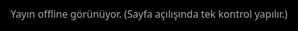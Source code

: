 <!DOCTYPE html>
<html lang="tr">
<head>
  <meta charset="utf-8" />
  <meta name="viewport" content="width=device-width,initial-scale=1" />
  <title>İmren Tarım Depo Canlı Test Yayını</title>

  <!-- Force HTTPS (prevents referrer/key issues and improves embed reliability) -->
  <script>
    if (location.protocol !== 'https:') {
      location.replace('https://' + location.host + location.pathname + location.search + location.hash);
    }
  </script>

  <style>
    html,body {height:100%; margin:0; background:#000;}
    #wrap {position:fixed; inset:0;}
    iframe {width:100%; height:100%; border:0;}
    #offline {
      position:absolute; inset:0;
      display:grid; place-items:center;
      color:#aaa; font:16px/1.4 system-ui, sans-serif;
      text-align:center; padding:24px;
    }
  </style>
</head>
<body>
  <div id="wrap">
    <div id="offline">Yayın offline görünüyor. (Sayfa açılışında tek kontrol yapılır.)</div>
    <iframe id="player"
      allow="autoplay; encrypted-media; picture-in-picture"
      allowfullscreen></iframe>
  </div>

  <script>
    // === CONFIG ===
    const CHANNEL_ID = "UCfO4zU-8bFQXyX4fE6eY-mQ"; // sizin UC… kanal kimliğiniz
    const API_KEY    = "AIzaSyBMT-m7UyRnYLvTtD7dJAftOG-CPMipDys"; // yalnızca domaininize kısıtlı tutun

    const iframe  = document.getElementById('player');
    const offline = document.getElementById('offline');

    // İsteğe bağlı: Manuel geçersiz kılma (API kullanmadan embed) -> ?video=VIDEO_ID
    const forced = new URLSearchParams(location.search).get('video');
    if (forced) {
      setEmbed(forced);
    } else {
      initOnce();
    }

    function setEmbed(videoId) {
      const src =
        `https://www.youtube.com/embed/${videoId}` +
        `?autoplay=1&mute=1&playsinline=1&modestbranding=1&rel=0&cb=${Date.now()}`;
      iframe.src = src;
      offline.style.display = 'none';
    }

    function showOffline(reason) {
      // Konsolda görmek isterseniz:
      if (reason) console.warn("[YT] Offline:", reason);
      iframe.removeAttribute('src');
      offline.style.display = 'grid';
    }

    async function ytSearch(eventType) {
      const url = new URL('https://www.googleapis.com/youtube/v3/search');
      url.search = new URLSearchParams({
        part: 'id',                   // fields ile uyumlu
        channelId: CHANNEL_ID,
        eventType,                    // 'live' veya 'upcoming'
        type: 'video',
        maxResults: '1',
        order: 'date',
        fields: 'items(id/videoId)',  // yalnızca gereken alan
        key: API_KEY
      });
      const res = await fetch(url, { cache: 'no-store' });
      const data = await res.json().catch(() => ({}));
      if (!res.ok) throw new Error(data?.error?.message || ("API " + res.status));
      return data?.items?.[0]?.id?.videoId || null;
    }

    async function initOnce() {
      try {
        // 1) Önce aktif canlı yayını bul
        let videoId = await ytSearch('live');
        // 2) Yoksa planlanmış (upcoming) yayını göm (geri sayım gösterir)
        if (!videoId) videoId = await ytSearch('upcoming');

        if (videoId) setEmbed(videoId);
        else showOffline("no live/upcoming found");
      } catch (e) {
        showOffline(e.message || "error");
      }
    }
  </script>
</body>
</html>
